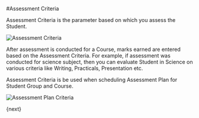 #Assessment Criteria

Assessment Criteria is the parameter based on which you assess the Student.

<img class="screenshot" alt="Assessment Criteria" src="/docs/assets/img/schools/assessment/assessment-criteria.png">

After assessment is conducted for a Course, marks earned are entered based on the Assessment Criteria. For example, if assessment was conducted for science subject, then you can evaluate Student in Science on various criteria like Writing, Practicals, Presentation etc.

Assessment Criteria is be used when scheduling Assessment Plan for Student Group and Course.

<img class="screenshot" alt="Assessment Plan Criteria" src="/docs/assets/img/schools/assessment/assessment-plan-criteria.png">

{next}